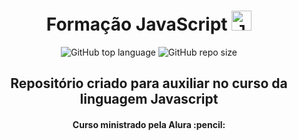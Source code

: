 <h1 align = "center">Formação JavaScript <code><img height="32" src="https://seeklogo.com/images/J/javascript-logo-E967E87D74-seeklogo.com.png" alt="Javascript"/></code>  </h1>
<p align = "center"> <img alt="GitHub top language" src="https://img.shields.io/github/languages/top/carolfons/formacao-javascript">
  <img alt="GitHub repo size" src="https://img.shields.io/github/repo-size/carolfons/formacao-javascript?color=yellow"></p>
<h2 align = "center">Repositório criado para auxiliar no curso da linguagem Javascript</h2>
<h4 align = "center"> Curso ministrado pela Alura :pencil: </h4>

